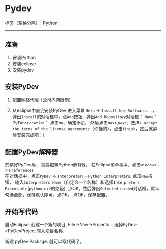 # Pydev

标签（空格分隔）： Python

---

## 准备
1. 安装Python
2. 安装eclipse
3. 安装pydev

## 安装PyDev
1. 配置网络代理（公司内网限制）

2. 从eclipse中直接安装PyDev
进入菜单 `Help` -> `Install New Software...`，
弹出`Install`的对话框中，点`Add`按钮，弹出`Add Repository`对话框：
`Name`：PyDev
`Location`：
点击`OK`，确定添加。
然后点击`Next`,`Next`，选择`I accept the terms of the license agreements`（你懂的），点击`finish`，然后就静候安装完成吧：）

## 配置PyDev解释器
安装好PyDev后， 需要配置Python解释器。
在Eclipse菜单栏中，点击`Windows` -> `Preferences`  
在对话框中，点击`PyDev` -> `Interpreters` - `Python Interpreters`.  点击`New`按钮，
输入`Interpreters Name`（自定义一个名称）和选择`Interpreters Executable`(`python.exe`的路径), 点OK，然后弹出`Selected needed`对话框，默认勾选全部，保持默认即可，点OK。
点OK，保存配置。

## 开始写代码
启动Eclipse,  创建一个新的项目,   File->New->Projects...   选择PyDev->PyDevProject 输入项目名称.

新建 pyDev Package.    就可以写代码了。

